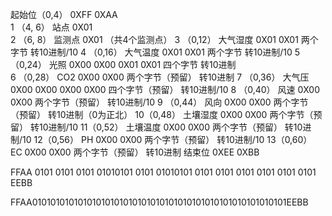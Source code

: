 起始位（0,4）	0XFF 0XAA          
1 （4, 6）        站点       0X01        
2 （6, 8）        监测点 	    0X01       		   （共4个监测点）
3 （0,12）        大气湿度	0X01 0X01   		两个字节         转10进制/10
4 （0,16）        大气温度	0X01 0X01			两个字节	    	转10进制/10
5 （0,24）        光照		0X00 0X00 0X01 0X01 四个字节	    	转10进制	
6 （0,28）        CO2		0X00 0X00			两个字节（预留）	转10进制
7 （0,36）        大气压	    0X00 0X00 0X00 0X00 四个字节（预留）	转10进制/10
8 （0,40）        风速		0X00 0X00			两个字节（预留）	转10进制/10
9 （0,44）        风向		0X00 0X00        	两个字节（预留）	转10进制（0为正北）
10（0,48）        土壤湿度	0X00 0X00			两个字节（预留） 	转10进制/10
11（0,52）        土壤温度	0X00 0X00			两个字节（预留） 	转10进制/10
12（0,56）        PH		    0X00 0X00			两个字节（预留）	转10进制/10
13（0,60）        EC		    0X00 0X00			两个字节（预留）	转10进制
结束位	0XEE 0XBB


FFAA 0101 0101 0101 01010101 0101 01010101 0101 0101 0101 0101 0101 0101 EEBB

FFAA01010101010101010101010101010101010101010101010101010101EEBB
